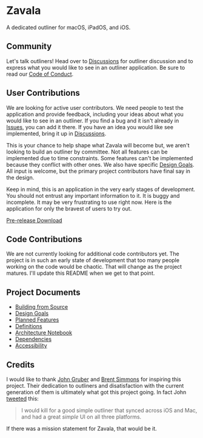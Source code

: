 # Zavala

A dedicated outliner for macOS, iPadOS, and iOS.

## Community

Let's talk outliners! Head over to [Discussions](https://github.com/vincode-io/Zavala/discussions) for outliner discussion and to express what you would like to see in an outliner application. Be sure to read our [Code of Conduct](https://github.com/vincode-io/Zavala/wiki/Code-of-Conduct).

## User Contributions

We are looking for active user contributors.  We need people to test the application and provide feedback, including your
ideas about what you would like to see in an outliner.  If you find a bug and it isn't already in 
[Issues](https://github.com/vincode-io/Zavala/issues), you can add it there.  If you have an idea you would like see implemented,
bring it up in [Discussions](https://github.com/vincode-io/Zavala/discussions).

This is your chance to help shape what Zavala will become but, we aren't looking to build an outliner by committee.  Not all features
can be implemented due to time constraints. Some features can't be implemented because they conflict with other ones.  We also
have specific [Design Goals](https://github.com/vincode-io/Zavala/wiki/Design-Goals).  All input is welcome, but the primary
project contributors have final say in the design.

Keep in mind, this is an application in the very early stages of development.  You should not entrust any important information
to it.  It is buggy and incomplete.  It may be very frustrating to use right now.  Here is the application for only the bravest
of users to try out.

[Pre-release Download](https://github.com/vincode-io/Zavala/releases/latest/download/Zavala.app.zip)

## Code Contributions

We are not currently looking for additional code contributors yet. The project is in such an early state of development
that too many people working on the code would be chaotic. That will change as the project matures. I'll update
this README when we get to that point.

## Project Documents

* [Building from Source](https://github.com/vincode-io/Zavala/wiki/Building-from-Source)
* [Design Goals](https://github.com/vincode-io/Zavala/wiki/Design-Goals)
* [Planned Features](https://github.com/vincode-io/Zavala/wiki/Planned-Features)
* [Definitions](https://github.com/vincode-io/Zavala/wiki/Definitions)
* [Architecture Notebook](https://github.com/vincode-io/Zavala/wiki/Architecture-Notebook)
* [Dependencies](https://github.com/vincode-io/Zavala/wiki/Dependencies)
* [Accessibility](https://github.com/vincode-io/Zavala/wiki/Accessibility)

## Credits

I would like to thank [John Gruber](https://daringfireball.net) and [Brent Simmons](https://inessential.com)
for inspiring this project. Their dedication to outliners and disatisfaction with the current generation of
them is ultimately what got this project going.  In fact John [tweeted](https://twitter.com/gruber/status/1277329886080905219) this:

> I would kill for a good simple outliner that synced across iOS and Mac, and had a great *simple* UI on all three platforms.

If there was a mission statement for Zavala, that would be it.
